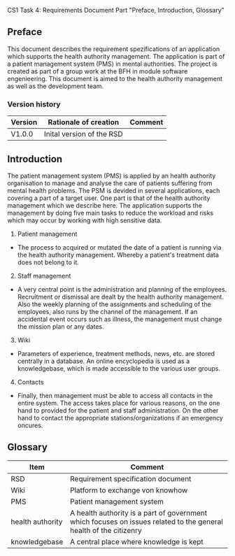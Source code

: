 CS1 Task 4: Requirements Document Part "Preface, Introduction, Glossary"

## Preface
This document describes the requirement spezifications of an application which supports the health authority management. The application is part of a patient management system (PMS) in mental authorities. The project is created as part of a group work at the BFH in module software engenieering.
This document is aimed to the health authority management as well as the development team.

### Version history

| Version |  Rationale of creation                 | Comment                                    |
|---------|-----------------------------------------|--------------------------------------------|
| V1.0.0  | Inital version of the RSD               |                                            |


## Introduction 
The patient management system (PMS) is applied by an health authority organisation to manage and analyse the care of patients suffering from mental health problems. The PSM is devided in several applications, each covering a part of a target user.
One part is that of the health authority management which we describe here.
The application supports the management by doing five main tasks to reduce the workload and risks which may occur by working with high sensitive data.

1. Patient management
* The process to acquired or mutated the date of a patient is running via the health authority management. Whereby a patient's treatment data does not belong to it.
2. Staff management
* A very central point is the administration and planning of the employees. Recruitment or dismissal are dealt by the health authority management. Also the weekly planning of the assignments and scheduling of the employees, also runs by the channel of the management. If an accidental event occurs such as illness, the management must change the mission plan or any dates.
3. Wiki
* Parameters of experience, treatment methods, news, etc. are stored centrally in a database. An online encyclopedia is used as a knowledgebase, which is made accessible to the various user groups.
4. Contacts
* Finally, then management must be able to access all contacts in the entire system. The access takes place for various reasons, on the one hand to provided for the patient and staff administration. On the other hand to contact the appropriate stations/organizations if an emergency oncures.

## Glossary 
| Item | Comment                                        |
---------|---------------------------------------------------------------------|
| RSD     |   Requirement specification document                                  |   
| Wiki     |   Platform to exchange von knowhow                             |   
| PMS     |   Patient management system                                  |   
| health authority|   A health authority is a part of government which focuses on issues related to the general health of the citizenry |   
| knowledgebase  |  A central place where knowledge is kept             |